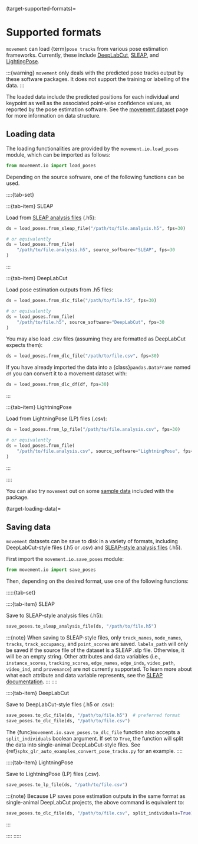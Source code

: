 (target-supported-formats)=
# Supported formats

`movement` can load {term}`pose tracks` from various pose estimation frameworks.
Currently, these include [DeepLabCut](dlc:), [SLEAP](sleap:),
and [LightingPose](lp:).

:::{warning}
`movement` only deals with the predicted pose tracks output by these
software packages. It does not support the training or labelling of the data.
:::

The loaded data include the predicted positions for each individual and
keypoint as well as the associated point-wise confidence values, as reported by
the pose estimation software. See the [movement dataset](target-dataset) page
for more information on data structure.

## Loading data

The loading functionalities are provided by the
`movement.io.load_poses` module, which can be imported as follows:

```python
from movement.io import load_poses
```

Depending on the source sofrware, one of the following functions can be used.

::::{tab-set}

:::{tab-item} SLEAP

Load from [SLEAP analysis files](sleap:tutorials/analysis) (.h5):
```python
ds = load_poses.from_sleap_file("/path/to/file.analysis.h5", fps=30)

# or equivalently
ds = load_poses.from_file(
    "/path/to/file.analysis.h5", source_software="SLEAP", fps=30
)
```
:::

:::{tab-item} DeepLabCut

Load pose estimation outputs from .h5 files:
```python
ds = load_poses.from_dlc_file("/path/to/file.h5", fps=30)

# or equivalently
ds = load_poses.from_file(
    "/path/to/file.h5", source_software="DeepLabCut", fps=30
)
```

You may also load .csv files
(assuming they are formatted as DeepLabCut expects them):
```python
ds = load_poses.from_dlc_file("/path/to/file.csv", fps=30)
```

If you have already imported the data into a {class}`pandas.DataFrame` named
`df` you can convert it to a movement dataset with:
```python
ds = load_poses.from_dlc_df(df, fps=30)
```
:::

:::{tab-item} LightningPose

Load from LightningPose (LP) files (.csv):
```python
ds = load_poses.from_lp_file("/path/to/file.analysis.csv", fps=30)

# or equivalently
ds = load_poses.from_file(
    "/path/to/file.analysis.csv", source_software="LightningPose", fps=30
)
```
:::

::::

You can also try `movement` out on some [sample data](target-sample-data)
included with the package.

(target-loading-data)=
## Saving data
`movement` datasets can be save to disk in a variety of formats, including
DeepLabCut-style files (.h5 or .csv) and
[SLEAP-style analysis files](sleap:tutorials/analysis) (.h5).

First import the `movement.io.save_poses` module:

```python
from movement.io import save_poses
```

Then, depending on the desired format, use one of the following functions:

:::::{tab-set}

::::{tab-item} SLEAP

Save to SLEAP-style analysis files (.h5):
```python
save_poses.to_sleap_analysis_file(ds, "/path/to/file.h5")
```

:::{note}
When saving to SLEAP-style files, only `track_names`, `node_names`, `tracks`, `track_occupancy`,
and `point_scores` are saved. `labels_path` will only be saved if the source
file of the dataset is a SLEAP .slp file. Otherwise, it will be an empty string.
Other attributes and data variables
(i.e., `instance_scores`, `tracking_scores`, `edge_names`, `edge_inds`, `video_path`,
`video_ind`, and `provenance`) are not currently supported. To learn more about what
each attribute and data variable represents, see the
[SLEAP documentation](sleap:api/sleap.info.write_tracking_h5.html#module-sleap.info.write_tracking_h5).
:::
::::

::::{tab-item} DeepLabCut

Save to DeepLabCut-style files (.h5 or .csv):
```python
save_poses.to_dlc_file(ds, "/path/to/file.h5")  # preferred format
save_poses.to_dlc_file(ds, "/path/to/file.csv")
```

The {func}`movement.io.save_poses.to_dlc_file` function also accepts
a `split_individuals` boolean argument. If set to `True`, the function will
split the data into single-animal DeepLabCut-style files.
See {ref}`sphx_glr_auto_examples_convert_pose_tracks.py` for an example.
::::

::::{tab-item} LightningPose

Save to LightningPose (LP) files (.csv).
```python
save_poses.to_lp_file(ds, "/path/to/file.csv")
```
:::{note}
Because LP saves pose estimation outputs in the same format as single-animal
DeepLabCut projects, the above command is equivalent to:
```python
save_poses.to_dlc_file(ds, "/path/to/file.csv", split_individuals=True)
```
:::

::::
:::::
